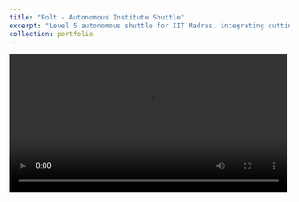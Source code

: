 ```yaml
---
title: "Bolt - Autonomous Institute Shuttle"
excerpt: "Level 5 autonomous shuttle for IIT Madras, integrating cutting-edge perception and planning algorithms for real-world campus deployment.<br/>"
collection: portfolio
---
```


<video id="boltVideo" src="/images/Portfolio/BOLT.MOV" controls width="500"></video>

<script>
  const video = document.getElementById('boltVideo');
  video.addEventListener('loadedmetadata', () => {
    video.playbackRate = 2.0; // Set the default playback speed to 2x
  });
</script>
